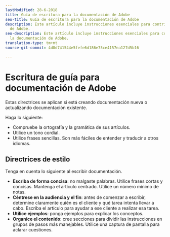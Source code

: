 ```yaml
---
lastModified: 28-6-2018
title: Guía de escritura para la documentación de Adobe
seo-title: Guía de escritura para la documentación de Adobe
description: Este artículo incluye instrucciones esenciales para contribuir a la documentación
  de Adobe.
seo-description: Este artículo incluye instrucciones esenciales para contribuir a
  la documentación de Adobe.
translation-type: tm+mt
source-git-commit: 4d8d741544e5fefe6d186e75ce4157ea127d5b16

---
```


# Escritura de guía para documentación de Adobe

Estas directrices se aplican si está creando documentación nueva o actualizando documentación existente.

Haga lo siguiente:

- Compruebe la ortografía y la gramática de sus artículos.
- Utilice un tono cordial.
- Utilice frases sencillas. Son más fáciles de entender y traducir a otros idiomas.

## Directrices de estilo

Tenga en cuenta lo siguiente al escribir documentación.

- **Escriba de forma concisa**: no malgaste palabras. Utilice frases cortas y concisas. Mantenga el artículo centrado. Utilice un número mínimo de notas.
- **Céntrese en la audiencia y el fin**: antes de comenzar a escribir, determine claramente quién es el cliente y qué tarea intenta llevar a cabo. Escriba el artículo para ayudar a ese cliente a realizar esa tarea.
- **Utilice ejemplos**: ponga ejemplos para explicar los conceptos.
- **Organice el contenido**: cree secciones para dividir las instrucciones en grupos de pasos más manejables. Utilice una captura de pantalla para aclarar cuestiones.
